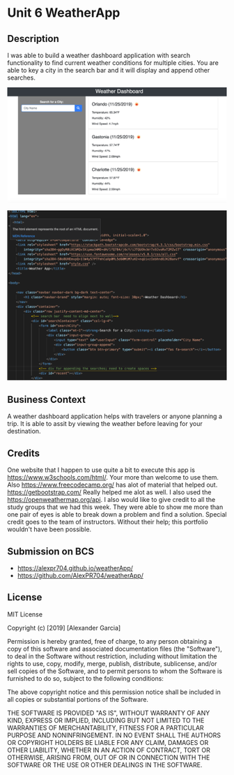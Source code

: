 # Unit 6 WeatherApp


## Description
I was able to build a weather dashboard application with search functionality to find current weather conditions for multiple cities. You are able to key a city in the search bar and it will display and append other searches.




![screenshot of the app](images/searches.png)

![screenshot of the code](images/codeitup.png)


## Business Context
A weather dashboard application helps with travelers or anyone planning a trip. It is able to assit by viewing the weather before leaving for your destination.  




## Credits
One website that I happen to use quite a bit to execute this app is https://www.w3schools.com/html/. Your more than welcome to use them. Also https://www.freecodecamp.org/ has alot of material that helped out. https://getbootstrap.com/ Really helped me alot as well. I also used the https://openweathermap.org/api.
I also would like to give credit to all the study groups that we had this week. They were able to show me more than one pair of eyes is able to break down a problem and find a solution.
Special credit goes to the team of instructors. Without their help; this portfolio wouldn't have been possible.

## Submission on BCS

* https://alexpr704.github.io/weatherApp/
* https://github.com/AlexPR704/weatherApp/

## License
MIT License

Copyright (c) [2019] [Alexander Garcia]

Permission is hereby granted, free of charge, to any person obtaining a copy
of this software and associated documentation files (the "Software"), to deal
in the Software without restriction, including without limitation the rights
to use, copy, modify, merge, publish, distribute, sublicense, and/or sell
copies of the Software, and to permit persons to whom the Software is
furnished to do so, subject to the following conditions:

The above copyright notice and this permission notice shall be included in all
copies or substantial portions of the Software.

THE SOFTWARE IS PROVIDED "AS IS", WITHOUT WARRANTY OF ANY KIND, EXPRESS OR
IMPLIED, INCLUDING BUT NOT LIMITED TO THE WARRANTIES OF MERCHANTABILITY,
FITNESS FOR A PARTICULAR PURPOSE AND NONINFRINGEMENT. IN NO EVENT SHALL THE
AUTHORS OR COPYRIGHT HOLDERS BE LIABLE FOR ANY CLAIM, DAMAGES OR OTHER
LIABILITY, WHETHER IN AN ACTION OF CONTRACT, TORT OR OTHERWISE, ARISING FROM,
OUT OF OR IN CONNECTION WITH THE SOFTWARE OR THE USE OR OTHER DEALINGS IN THE
SOFTWARE.